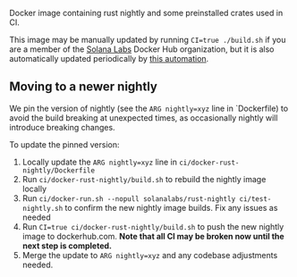 Docker image containing rust nightly and some preinstalled crates used in CI.

This image may be manually updated by running `CI=true ./build.sh` if you are a member
of the [Solana Labs](https://hub.docker.com/u/solanalabs/) Docker Hub
organization, but it is also automatically updated periodically by
[this automation](https://buildkite.com/solana-labs/solana-ci-docker-rust-nightly).

## Moving to a newer nightly

We pin the version of nightly (see the `ARG nightly=xyz` line in `Dockerfile)
to avoid the build breaking at unexpected times, as occasionally nightly will
introduce breaking changes.

To update the pinned version:
1. Locally update the `ARG nightly=xyz` line in `ci/docker-rust-nightly/Dockerfile`
1. Run `ci/docker-rust-nightly/build.sh` to rebuild the nightly image locally
1. Run `ci/docker-run.sh --nopull solanalabs/rust-nightly ci/test-nightly.sh` to
   confirm the new nightly image builds.  Fix any issues as needed
1. Run `CI=true ci/docker-rust-nightly/build.sh` to push the new nightly image to dockerhub.com.
   **Note that all CI may be broken now until the next step is completed.**
1. Merge the update to `ARG nightly=xyz` and any codebase adjustments needed.

